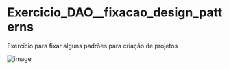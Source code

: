 # Exercicio_DAO__fixacao_design_patterns
Exercício para fixar alguns padrões para criação de projetos



![image](https://user-images.githubusercontent.com/77867650/186415131-352050a2-ef5a-45f2-92fe-6ecf20878d21.png)

